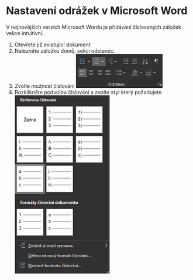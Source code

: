 # Nastavení odrážek v Microsoft Word
V nejnovějších verzích Microsoft Wordu je přidávání číslovaných záložek velice intuitivní.
1. Otevřete již existující dokument
2. Nalezněte záložku domů, sekci odstavec.
3. Zvolte možnost číslování
![img2](scrn2.png)
4. Rozklikněte podvolbu číslování a zvolte styl který požadujete
![img1](scrn1.png)
